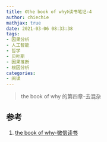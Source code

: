 ```yaml
---
title: 《the book of why》读书笔记-4
author: chiechie
mathjax: true
date: 2021-03-06 08:33:38
tags: 
- 因果分析
- 人工智能
- 哲学
- 贝叶斯
- 因果推断
- 根因分析
categories: 
- 阅读
---
```


> the book of why 的第四章-去混杂




## 参考

1. [the book of why-微信读书](http://bayes.cs.ucla.edu/WHY/why-intro.pdf)
